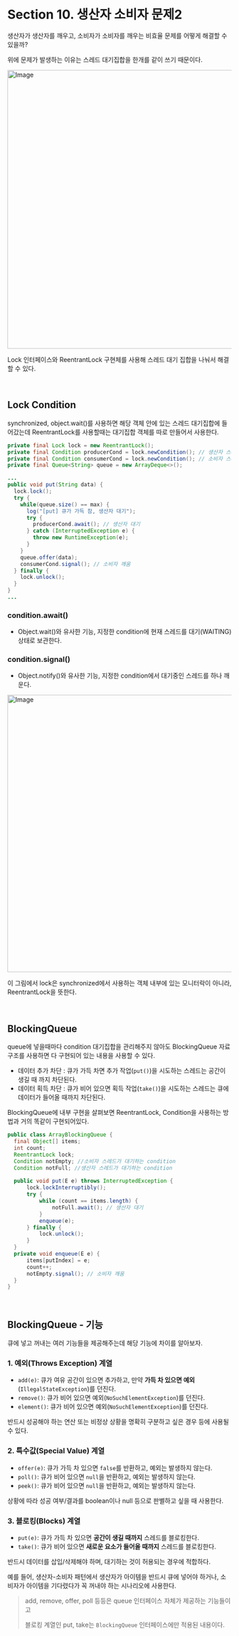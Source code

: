# Section 10. 생산자 소비자 문제2

생산자가 생산자를 깨우고, 소비자가 소비자를 깨우는 비효율 문제를 어떻게 해결할 수 있을까?

위에 문제가 발생하는 이유는 스레드 대기집합을 한개를 같이 쓰기 때문이다.

<img width="627" alt="Image" src="https://github.com/user-attachments/assets/4e937f5d-02ff-4ab6-92ba-32b53cb71654" />

Lock 인터페이스와 ReentrantLock 구현체를 사용해 스레드 대기 집합을 나눠서 해결 할 수 있다.

<br>

## Lock Condition

synchronized, object.wait()를 사용하면 해당 객체 안에 있는 스레드 대기집합에 들어갔는데 ReentrantLock를 사용할때는 대기집합 객체를 따로 만들어서 사용한다.

```java
private final Lock lock = new ReentrantLock();
private final Condition producerCond = lock.newCondition(); // 생산자 스레드 대기 집합
private final Condition consumerCond = lock.newCondition(); // 소비자 스레드 대기 집합
private final Queue<String> queue = new ArrayDeque<>();

...
public void put(String data) {
  lock.lock();
  try {
    while(queue.size() == max) {
      log("[put] 큐가 가득 참, 생산자 대기");
      try {
        producerCond.await(); // 생산자 대기
      } catch (InterruptedException e) {
        throw new RuntimeException(e);
      }
    }
    queue.offer(data);
    consumerCond.signal(); // 소비자 깨움
  } finally {
    lock.unlock();
  }
}
...
```

### **condition.await()**

- Object.wait()와 유사한 기능, 지정한 condition에 현재 스레드를 대기(WAITING) 상태로 보관한다.

### **condition.signal()**

- Object.notify()와 유사한 기능, 지정한 condition에서 대기중인 스레드를 하나 깨운다.


<img width="624" alt="Image" src="https://github.com/user-attachments/assets/fc491901-745b-48f1-b22a-5cc9ed7f86e1" />

이 그림에서 lock은 synchronized에서 사용하는 객체 내부에 있는 모니터락이 아니라, ReentrantLock을 뜻한다.

<br>

## BlockingQueue

queue에 넣을때마다 condition 대기집합을 관리해주지 않아도 BlockingQueue 자료구조를 사용하면 다 구현되어 있는 내용을 사용할 수 있다.

- 데이터 추가 차단 : 큐가 가득 차면 추가 작업(`put()`)을 시도하는 스레드는 공간이 생길 때 까지 차단된다.
- 데이터 획득 차단 : 큐가 비어 있으면 획득 작업(`take()`)을 시도하는 스레드는 큐에 데이터가 들어올 때까지 차단된다.

BlockingQueue에 내부 구현을 살펴보면 ReentrantLock, Condition을 사용하는 방법과 거의 똑같이 구현되어있다.

```java
public class ArrayBlockingQueue {
  final Object[] items;
  int count;
  ReentrantLock lock;
  Condition notEmpty; //소비자 스레드가 대기하는 condition
  Condition notFull; //생산자 스레드가 대기하는 condition
  
  public void put(E e) throws InterruptedException {
      lock.lockInterruptibly();
      try {
          while (count == items.length) {
              notFull.await(); // 생산자 대기
          }
          enqueue(e);
      } finally {
          lock.unlock();
      }
  }
  private void enqueue(E e) {
      items[putIndex] = e;
      count++;
      notEmpty.signal(); // 소비자 깨움
  }
}
```

<br>

## BlockingQueue - 기능

큐에 넣고 꺼내는 여러 기능들을 제공해주는데 해당 기능에 차이를 알아보자.

### **1. 예외(Throws Exception) 계열**

- `add(e)`: 큐가 여유 공간이 있으면 추가하고, 만약 **가득 차 있으면 예외**(`IllegalStateException`)를 던진다.
- `remove()`: 큐가 비어 있으면 예외(`NoSuchElementException`)를 던진다.
- `element()`: 큐가 비어 있으면 예외(`NoSuchElementException`)를 던진다.

반드시 성공해야 하는 연산 또는 비정상 상황을 명확히 구분하고 싶은 경우 등에 사용될 수 있다.

### **2. 특수값(Special Value) 계열**

- `offer(e)`: 큐가 가득 차 있으면 `false`를 반환하고, 예외는 발생하지 않는다.
- `poll()`: 큐가 비어 있으면 `null`을 반환하고, 예외는 발생하지 않는다.
- `peek()`: 큐가 비어 있으면 `null`을 반환하고, 예외는 발생하지 않는다.

상황에 따라 성공 여부/결과를 boolean이나 null 등으로 판별하고 싶을 때 사용한다.

### **3. 블로킹(Blocks) 계열**

- `put(e)`: 큐가 가득 차 있으면 **공간이 생길 때까지** 스레드를 블로킹한다.
- `take()`: 큐가 비어 있으면 **새로운 요소가 들어올 때까지** 스레드를 블로킹한다.

반드시 데이터를 삽입/삭제해야 하며, 대기하는 것이 허용되는 경우에 적합하다.

예를 들어, 생산자-소비자 패턴에서 생산자가 아이템을 반드시 큐에 넣어야 하거나, 소비자가 아이템을 기다렸다가 꼭 꺼내야 하는 시나리오에 사용한다.

> add, remove, offer, poll 등등은 queue 인터페이스 자체가 제공하는 기능들이고
> 
> 블로킹 계열인 put, take는 `BlockingQueue` 인터페이스에만 적용된 내용이다.








